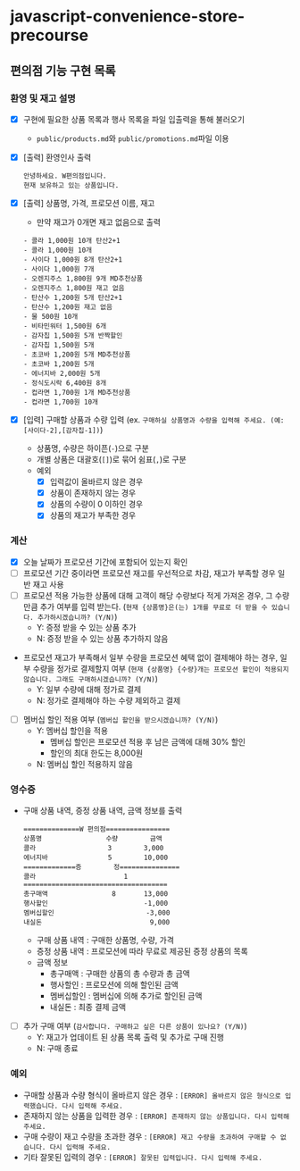 # javascript-convenience-store-precourse

## 편의점 기능 구현 목록

### 환영 및 재고 설명

- [x] 구현에 필요한 상품 목록과 행사 목록을 파일 입출력을 통해 불러오기
  - `public/products.md`와 `public/promotions.md`파일 이용
- [x] [출력] 환영인사 출력
  ```
  안녕하세요. W편의점입니다.
  현재 보유하고 있는 상품입니다.
  ```
- [x] [출력] 상품명, 가격, 프로모션 이름, 재고

  - 만약 재고가 0개면 재고 없음으로 출력

  ```
  - 콜라 1,000원 10개 탄산2+1
  - 콜라 1,000원 10개
  - 사이다 1,000원 8개 탄산2+1
  - 사이다 1,000원 7개
  - 오렌지주스 1,800원 9개 MD추천상품
  - 오렌지주스 1,800원 재고 없음
  - 탄산수 1,200원 5개 탄산2+1
  - 탄산수 1,200원 재고 없음
  - 물 500원 10개
  - 비타민워터 1,500원 6개
  - 감자칩 1,500원 5개 반짝할인
  - 감자칩 1,500원 5개
  - 초코바 1,200원 5개 MD추천상품
  - 초코바 1,200원 5개
  - 에너지바 2,000원 5개
  - 정식도시락 6,400원 8개
  - 컵라면 1,700원 1개 MD추천상품
  - 컵라면 1,700원 10개
  ```

- [x] [입력] 구매할 상품과 수량 입력 (ex. `구매하실 상품명과 수량을 입력해 주세요. (예: [사이다-2],[감자칩-1])`)
  - 상품명, 수량은 하이픈(`-`)으로 구분
  - 개별 상품은 대괄호(`[]`)로 묶어 쉼표(`,`)로 구분
  - 예외
    - [x] 입력값이 올바르지 않은 경우
    - [x] 상품이 존재하지 않는 경우
    - [x] 상품의 수량이 0 이하인 경우
    - [x] 상품의 재고가 부족한 경우

### 계산

- [x] 오늘 날짜가 프로모션 기간에 포함되어 있는지 확인
- [ ] 프로모션 기간 중이라면 프로모션 재고를 우선적으로 차감, 재고가 부족할 경우 일반 재고 사용
- [ ] 프로모션 적용 가능한 상품에 대해 고객이 해당 수량보다 적게 가져온 경우, 그 수량만큼 추가 여부를 입력 받는다. (`현재 {상품명}은(는) 1개를 무료로 더 받을 수 있습니다. 추가하시겠습니까? (Y/N)`)
  - Y: 증정 받을 수 있는 상품 추가
  - N: 증정 받을 수 있는 상품 추가하지 않음
- 프로모션 재고가 부족해서 일부 수량을 프로모션 혜택 없이 결제해야 하는 경우, 일부 수량을 정가로 결제할지 여부 (`현재 {상품명} {수량}개는 프로모션 할인이 적용되지 않습니다. 그래도 구매하시겠습니까? (Y/N)`)
  - Y: 일부 수량에 대해 정가로 결제
  - N: 정가로 결제해야 하는 수량 제외하고 결제
- [ ] 멤버십 할인 적용 여부 (`멤버십 할인을 받으시겠습니까? (Y/N)`)
  - Y: 멤버십 할인을 적용
    - 멤버십 할인은 프로모션 적용 후 남은 금액에 대해 30% 할인
    - 할인의 최대 한도는 8,000원
  - N: 멤버십 할인 적용하지 않음

### 영수증

- 구매 상품 내역, 증정 상품 내역, 금액 정보를 출력
  ```
  ==============W 편의점================
  상품명                수량        금액
  콜라                  3        3,000
  에너지바               5        10,000
  =============증	    정===============
  콜라		              1
  ====================================
  총구매액                8       13,000
  행사할인                        -1,000
  멤버십할인                       -3,000
  내실돈                           9,000
  ```
  - 구매 상품 내역 : 구매한 상품명, 수량, 가격
  - 증정 상품 내역 : 프로모션에 따라 무료로 제공된 증정 상품의 목록
  - 금액 정보
    - 총구매액 : 구매한 상품의 총 수량과 총 금액
    - 행사할인 : 프로모션에 의해 할인된 금액
    - 멤버십할인 : 멤버십에 의해 추가로 할인된 금액
    - 내실돈 : 최종 결제 금액
- [ ] 추가 구매 여부 (`감사합니다. 구매하고 싶은 다른 상품이 있나요? (Y/N)`)
  - Y: 재고가 업데이트 된 상품 목록 출력 및 추가로 구매 진행
  - N: 구매 종료

### 예외

- 구매할 상품과 수량 형식이 올바르지 않은 경우 : `[ERROR] 올바르지 않은 형식으로 입력했습니다. 다시 입력해 주세요.`
- 존재하지 않는 상품을 입력한 경우 : `[ERROR] 존재하지 않는 상품입니다. 다시 입력해 주세요.`
- 구매 수량이 재고 수량을 초과한 경우 : `[ERROR] 재고 수량을 초과하여 구매할 수 없습니다. 다시 입력해 주세요.`
- 기타 잘못된 입력의 경우 : `[ERROR] 잘못된 입력입니다. 다시 입력해 주세요.`
